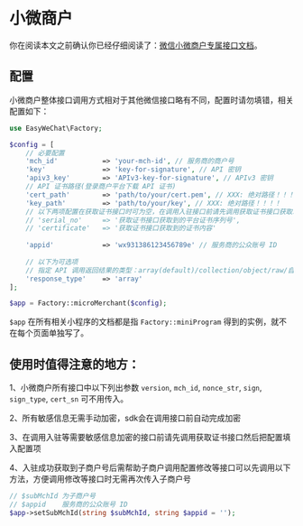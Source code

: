 # 小微商户

你在阅读本文之前确认你已经仔细阅读了：[微信小微商户专属接口文档](https://pay.weixin.qq.com/wiki/doc/api/xiaowei.php?chapter=19_2)。

## 配置

小微商户整体接口调用方式相对于其他微信接口略有不同，配置时请勿填错，相关配置如下：

```php
use EasyWeChat\Factory;

$config = [
    // 必要配置
    'mch_id'           => 'your-mch-id', // 服务商的商户号
    'key'              => 'key-for-signature', // API 密钥
    'apiv3_key'        => 'APIv3-key-for-signature', // APIv3 密钥
    // API 证书路径(登录商户平台下载 API 证书)
    'cert_path'        => 'path/to/your/cert.pem', // XXX: 绝对路径！！！！
    'key_path'         => 'path/to/your/key', // XXX: 绝对路径！！！！
    // 以下两项配置在获取证书接口时可为空，在调用入驻接口前请先调用获取证书接口获取以下两项配置,如果获取过证书可以直接在这里配置，也可参照本文档获取平台证书章节中示例
    // 'serial_no'     => '获取证书接口获取到的平台证书序列号',
    // 'certificate'   => '获取证书接口获取到的证书内容'
    
    'appid'            => 'wx931386123456789e' // 服务商的公众账号 ID
    
    // 以下为可选项
    // 指定 API 调用返回结果的类型：array(default)/collection/object/raw/自定义类名
    'response_type'    => 'array'
];

$app = Factory::microMerchant($config);

```

`$app` 在所有相关小程序的文档都是指 `Factory::miniProgram` 得到的实例，就不在每个页面单独写了。

## 使用时值得注意的地方：
1、小微商户所有接口中以下列出参数 `version`, `mch_id`, `nonce_str`, `sign`, `sign_type`, `cert_sn` 可不用传入。

2、所有敏感信息无需手动加密，sdk会在调用接口前自动完成加密

3、在调用入驻等需要敏感信息加密的接口前请先调用获取证书接口然后把配置填入配置项

4、入驻成功获取到子商户号后需帮助子商户调用配置修改等接口可以先调用以下方法，方便调用修改等接口时无需再次传入子商户号
```php
// $subMchId 为子商户号
// $appid    服务商的公众账号 ID
$app->setSubMchId(string $subMchId, string $appid = '');
```